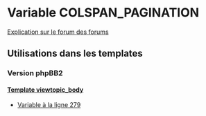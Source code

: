 # Variable COLSPAN_PAGINATION
[Explication sur le forum des forums](http://forum.forumactif.com/t294113-listing-des-variables#COLSPAN_PAGINATION)

## Utilisations dans les templates

### Version phpBB2

#### [Template viewtopic_body](subsilver/viewtopic_body.md)
* [Variable à la ligne 279](../subsilver/viewtopic_body.tpl#L279)